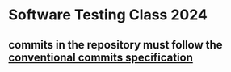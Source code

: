 # Software Testing Class 2024

## commits in the repository must follow the [conventional commits specification](https://www.conventionalcommits.org/en/v1.0.0/#specification)

